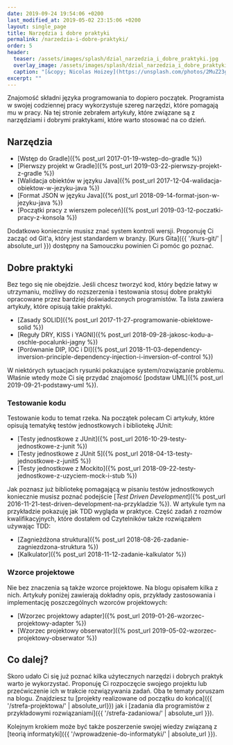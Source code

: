 ```yaml
---
date: 2019-09-24 19:54:06 +0200
last_modified_at: 2019-05-02 23:15:06 +0200
layout: single_page
title: Narzędzia i dobre praktyki
permalink: /narzedzia-i-dobre-praktyki/
order: 5
header:
  teaser: /assets/images/splash/dzial_narzedzia_i_dobre_praktyki.jpg
  overlay_image: /assets/images/splash/dzial_narzedzia_i_dobre_praktyki.jpg
  caption: "[&copy; Nicolas Hoizey](https://unsplash.com/photos/2MuZ23gkFKo)"
excerpt: ""
---
```


Znajomość składni języka programowania to dopiero początek. Programista w swojej codziennej pracy wykorzystuje szereg narzędzi, które pomagają mu w pracy. Na tej stronie zebrałem artykuły, które związane są z narzędziami i dobrymi praktykami, które warto stosować na co dzień.

## Narzędzia

* [Wstęp do Gradle]({% post_url 2017-01-19-wstep-do-gradle %})
* [Pierwszy projekt w Gradle]({% post_url 2019-03-22-pierwszy-projekt-z-gradle %})
* [Walidacja obiektów w języku Java]({% post_url 2017-12-04-walidacja-obiektow-w-jezyku-java %})
* [Format JSON w języku Java]({% post_url 2018-09-14-format-json-w-jezyku-java %})
* [Początki pracy z wierszem poleceń]({% post_url 2019-03-12-poczatki-pracy-z-konsola %})

Dodatkowo koniecznie musisz znać system kontroli wersji. Proponuję Ci zacząć od Git'a, który jest standardem w branży. [Kurs Gita]({{ '/kurs-git/' | absolute_url }}) dostępny na Samouczku powinien Ci pomóc go poznać.

## Dobre praktyki

Bez tego się nie obejdzie. Jeśli chcesz tworzyć kod, który będzie łatwy w utrzymaniu, możliwy do rozszerzenia i testowania stosuj dobre praktyki opracowane przez bardziej doświadczonych programistów. Ta lista zawiera artykuły, które opisują takie praktyki.

* [Zasady SOLID]({% post_url 2017-11-27-programowanie-obiektowe-solid %})
* [Reguły DRY, KISS i YAGNI]({% post_url 2018-09-28-jakosc-kodu-a-oschle-pocalunki-jagny %})
* [Porównanie DIP, IOC i DI]({% post_url 2018-11-03-dependency-inversion-principle-dependency-injection-i-inversion-of-control %})

W niektórych sytuacjach rysunki pokazujące system/rozwiązanie problemu. Właśnie wtedy może Ci się przydać znajomość [podstaw UML]({% post_url 2019-09-21-podstawy-uml %}).

### Testowanie kodu

Testowanie kodu to temat rzeka. Na początek polecam Ci artykuły, które opisują tematykę testów jednostkowych i bibliotekę JUnit:

* [Testy jednostkowe z JUnit]({% post_url 2016-10-29-testy-jednostkowe-z-junit %})
* [Testy jednostkowe z JUnit 5]({% post_url 2018-04-13-testy-jednostkowe-z-junit5 %})
* [Testy jednostkowe z Mockito]({% post_url 2018-09-22-testy-jednostkowe-z-uzyciem-mock-i-stub %})

Jak poznasz już bibliotekę pomagającą w pisaniu testów jednostkowych koniecznie musisz poznać podejście [_Test Driven Development_]({% post_url 2016-11-21-test-driven-development-na-przykladzie %}). W artykule tym na przykładzie pokazuję jak TDD wygląda w praktyce. Część zadań z rozmów kwalifikacyjnych, które dostałem od Czytelników także rozwiązałem używając TDD:

* [Zagnieżdżona struktura]({% post_url 2018-08-26-zadanie-zagniezdzona-struktura %})
* [Kalkulator]({% post_url 2018-11-12-zadanie-kalkulator %})

### Wzorce projektowe

Nie bez znaczenia są także wzorce projektowe. Na blogu opisałem kilka z nich. Artykuły poniżej zawierają dokładny opis, przykłady zastosowania i implementację poszczególnych wzorców projektowych:

* [Wzorzec projektowy adapter]({% post_url 2019-01-26-wzorzec-projektowy-adapter %})
* [Wzorzec projektowy obserwator]({% post_url 2019-05-02-wzorzec-projektowy-obserwator %})

## Co dalej?

Skoro udało Ci się już poznać kilka użytecznych narzędzi i dobrych praktyk warto je wykorzystać. Proponuję Ci rozpoczęcie swojego projektu lub przećwiczenie ich w trakcie rozwiązywania zadań. Oba te tematy poruszam na blogu. Znajdziesz tu [projekty realizowane od początku do końca]({{ '/strefa-projektowa/' | absolute_url}}) jak i [zadania dla programistów z przykładowymi rozwiązaniami]({{ '/strefa-zadaniowa/' | absolute_url }}).

Kolejnym krokiem może być także poszerzenie swojej wiedzy związaną z [teorią informatyki]({{ '/wprowadzenie-do-informatyki/' | absolute_url }}).
